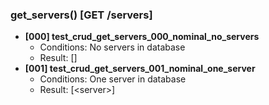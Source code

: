 ### get_servers() [GET /servers]
- **[000] test_crud_get_servers_000_nominal_no_servers**
    - Conditions: No servers in database
    - Result: []
- **[001] test_crud_get_servers_001_nominal_one_server**
    - Conditions: One server in database
    - Result: [\<server\>]